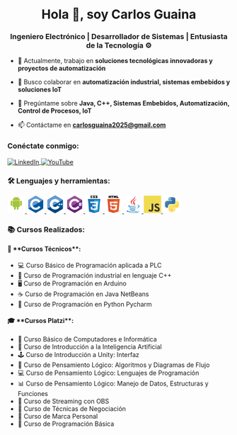 <h1 align="center">Hola 👋, soy Carlos Guaina</h1>
<h3 align="center">Ingeniero Electrónico | Desarrollador de Sistemas | Entusiasta de la Tecnología ⚙️</h3>

- 🔭 Actualmente, trabajo en **soluciones tecnológicas innovadoras y proyectos de automatización**

- 👯 Busco colaborar en **automatización industrial, sistemas embebidos y soluciones IoT**

- 💬 Pregúntame sobre **Java, C++, Sistemas Embebidos, Automatización, Control de Procesos, IoT**

- 📫 Contáctame en **carlosguaina2025@gmail.com**

<h3 align="left">Conéctate conmigo:</h3>
<p align="left">
  <a href="https://www.linkedin.com/in/carlosguaina/" target="blank">
    <img align="center" src="https://raw.githubusercontent.com/rahuldkjain/github-profile-readme-generator/master/src/images/icons/Social/linked-in-alt.svg" alt="LinkedIn" height="40" width="40" />
    
  </a> 
  <a href="https://www.youtube.com/@carlosguainaTHF" target="blank">
    <img align="center" src="https://upload.wikimedia.org/wikipedia/commons/6/69/Logo_YouTube_2017.svg" alt="YouTube" height="40" width="40" />
  </a>
  
</p>


<h3 align="left">🛠️ Lenguajes y herramientas:</h3>
<p align="left"> 
  <a href="https://developer.android.com" target="_blank" rel="noreferrer"> <img src="https://raw.githubusercontent.com/devicons/devicon/master/icons/android/android-original-wordmark.svg" alt="android" width="40" height="40"/> </a> 
  <a href="https://www.cprogramming.com/" target="_blank" rel="noreferrer"> <img src="https://raw.githubusercontent.com/devicons/devicon/master/icons/c/c-original.svg" alt="c" width="40" height="40"/> </a> 
  <a href="https://www.w3schools.com/cpp/" target="_blank" rel="noreferrer"> <img src="https://raw.githubusercontent.com/devicons/devicon/master/icons/cplusplus/cplusplus-original.svg" alt="cplusplus" width="40" height="40"/> </a> 
  <a href="https://www.w3schools.com/cs/" target="_blank" rel="noreferrer"> <img src="https://raw.githubusercontent.com/devicons/devicon/master/icons/csharp/csharp-original.svg" alt="csharp" width="40" height="40"/> </a> 
  <a href="https://www.w3schools.com/css/" target="_blank" rel="noreferrer"> <img src="https://raw.githubusercontent.com/devicons/devicon/master/icons/css3/css3-original-wordmark.svg" alt="css3" width="40" height="40"/> </a> 
  <a href="https://www.w3.org/html/" target="_blank" rel="noreferrer"> <img src="https://raw.githubusercontent.com/devicons/devicon/master/icons/html5/html5-original-wordmark.svg" alt="html5" width="40" height="40"/> </a> 
  <a href="https://www.java.com" target="_blank" rel="noreferrer"> <img src="https://raw.githubusercontent.com/devicons/devicon/master/icons/java/java-original.svg" alt="java" width="40" height="40"/> </a> 
  <a href="https://developer.mozilla.org/en-US/docs/Web/JavaScript" target="_blank" rel="noreferrer"> <img src="https://raw.githubusercontent.com/devicons/devicon/master/icons/javascript/javascript-original.svg" alt="javascript" width="40" height="40"/> </a> 
  <a href="https://www.python.org" target="_blank" rel="noreferrer"> <img src="https://raw.githubusercontent.com/devicons/devicon/master/icons/python/python-original.svg" alt="python" width="40" height="40"/> </a> 
</p>

<h3 align="left">📚 Cursos Realizados:</h3>
<h4>🔧 **Cursos Técnicos**:</h4>
<ul>
  <li>💻 Curso Básico de Programación aplicada a PLC</li>
  <li>🔧 Curso de Programación industrial en lenguaje C++</li>
  <li>🖥️ Curso de Programación en Arduino</li>
  <li>☕ Curso de Programación en Java NetBeans</li>
  <li>🐍 Curso de Programación en Python Pycharm</li>
</ul>

<h4>🎓 **Cursos Platzi**:</h4>
<ul>
  <li>💾 Curso Básico de Computadores e Informática</li>
  <li>🤖 Curso de Introducción a la Inteligencia Artificial</li>
  <li>🕹️ Curso de Introducción a Unity: Interfaz</li>
  <li>🧠 Curso de Pensamiento Lógico: Algoritmos y Diagramas de Flujo</li>
  <li>💻 Curso de Pensamiento Lógico: Lenguajes de Programación</li>
  <li>📊 Curso de Pensamiento Lógico: Manejo de Datos, Estructuras y Funciones</li>
  <li>🎥 Curso de Streaming con OBS</li>
  <li>💬 Curso de Técnicas de Negociación</li>
  <li>🚀 Curso de Marca Personal</li>
  <li>🔢 Curso de Programación Básica</li>
</ul>



